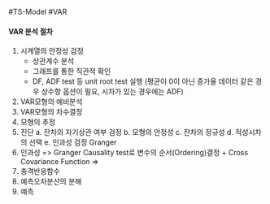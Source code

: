 #TS-Model #VAR


#### VAR 분석 절차
1) 시계열의 안정성 검정
    - 상관계수 분석
    - 그래프를 통한 직관적 확인
    -  DF, ADF test 등 unit root test 실행 (평균이 0이 아닌 증가율 데이터 같은 경우 상수항 옵션이 필요, 시차가 있는 경우에는 ADF)
2) VAR모형의 예비분석
3) VAR모형의 차수결정
4) 모형의 추정
5) 진단
	a. 잔차의 자기상관 여부 검정
	b. 모형의 안정성
	c. 잔차의 정규성
	d. 적성시차의 선택
    e. 인과성 검정 Granger
6) 인과성
 =>  Granger Causality test로 변수의 순서(Ordering)결정 + Cross Covariance Function
 =>
7) 충격반응함수
8) 예측오차분산의 분해
9) 예측